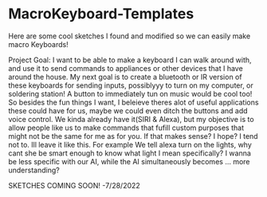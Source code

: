 # MacroKeyboard-Templates

Here are some cool sketches I found and modified so we can easily make macro Keyboards!

Project Goal: I want to be able to make a keyboard I can walk around with, and use it to send commands to appliances or other devices that I have around the house. My next goal is to create a bluetooth or IR version of these keyboards for sending inputs, possiblyyy to turn on my computer, or soldering station! A button to immediately tun on music would be cool too! So besides the fun things I want, I beleieve theres alot of useful applications these could have for us, maybe we could even ditch the buttons and add voice control. We kinda already have it(SIRI & Alexa), but my objective is to allow people like us to make commands that fufill custom purposes that might not be the same for me as for you. If that makes sense? I hope? I tend not to. 
Ill leave it like this. 
For example We tell alexa turn on the lights, why cant she be smart enough to know what light I mean specifically? I wanna be less specific with our AI, while the AI simultaneously becomes ... more understanding? 


SKETCHES COMING SOON! -7/28/2022
